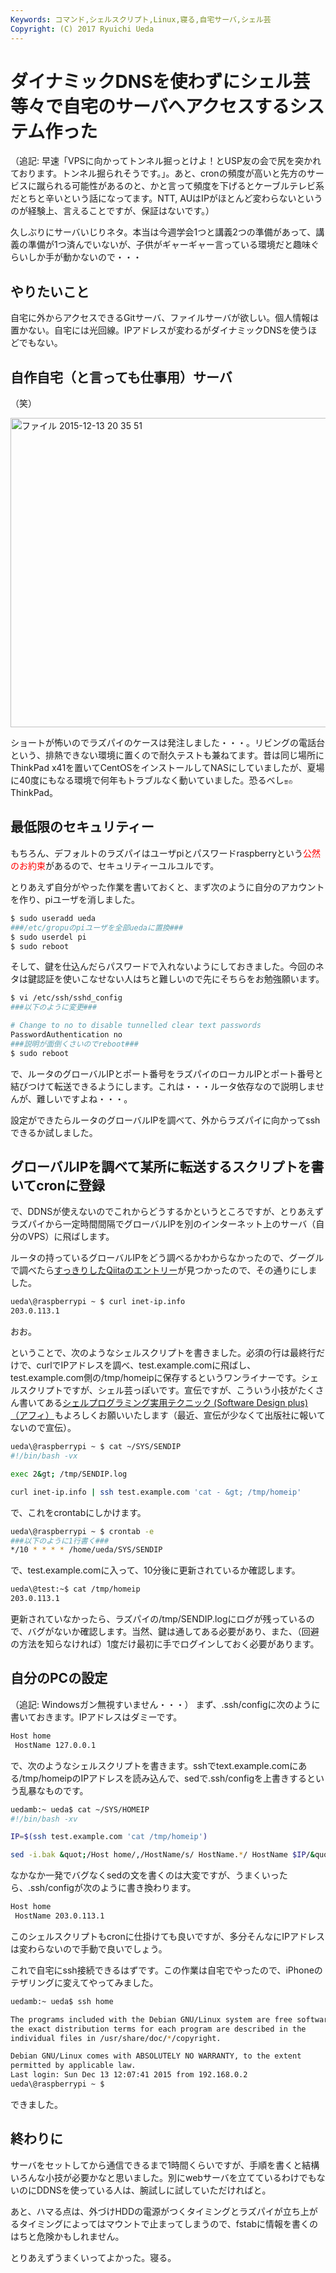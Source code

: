 ```yaml
---
Keywords: コマンド,シェルスクリプト,Linux,寝る,自宅サーバ,シェル芸
Copyright: (C) 2017 Ryuichi Ueda
---
```


# ダイナミックDNSを使わずにシェル芸等々で自宅のサーバへアクセスするシステム作った
（追記: 早速「VPSに向かってトンネル掘っとけよ！とUSP友の会で尻を突かれております。トンネル掘られそうです。」。あと、cronの頻度が高いと先方のサービスに蹴られる可能性があるのと、かと言って頻度を下げるとケーブルテレビ系だとちと辛いという話になってます。NTT, AUはIPがほとんど変わらないというのが経験上、言えることですが、保証はないです。）

久しぶりにサーバいじりネタ。本当は今週学会1つと講義2つの準備があって、講義の準備が1つ済んでいないが、子供がギャーギャー言っている環境だと趣味ぐらいしか手が動かないので・・・

<h2>やりたいこと</h2>

自宅に外からアクセスできるGitサーバ、ファイルサーバが欲しい。個人情報は置かない。自宅には光回線。IPアドレスが変わるがダイナミックDNSを使うほどでもない。

<h2>自作自宅（と言っても仕事用）サーバ</h2>

（笑）

<a href="1f8ab99fd20d90552cea8cec5339ede9.jpeg" rel="attachment wp-att-7261"><img src="1f8ab99fd20d90552cea8cec5339ede9-1024x768.jpeg" alt="ファイル 2015-12-13 20 35 51" width="660" height="495" class="aligncenter size-large wp-image-7261" /></a>

ショートが怖いのでラズパイのケースは発注しました・・・。リビングの電話台という、排熱できない環境に置くので耐久テストも兼ねてます。昔は同じ場所にThinkPad x41を置いてCentOSをインストールしてNASにしていましたが、夏場に40度にもなる環境で何年もトラブルなく動いていました。恐るべし<span style="font-size:50%">昔の</span>ThinkPad。

<h2>最低限のセキュリティー</h2>

もちろん、デフォルトのラズパイはユーザpiとパスワードraspberryという<span style="color:red">公然のお約束</span>があるので、セキュリティーユルユルです。

とりあえず自分がやった作業を書いておくと、まず次のように自分のアカウントを作り、piユーザを消しました。

```bash
$ sudo useradd ueda
###/etc/gropuのpiユーザを全部uedaに置換###
$ sudo userdel pi
$ sudo reboot
```

そして、鍵を仕込んだらパスワードで入れないようにしておきました。今回のネタは鍵認証を使いこなせない人はちと難しいので先にそちらをお勉強願います。

```bash
$ vi /etc/ssh/sshd_config 
###以下のように変更###

# Change to no to disable tunnelled clear text passwords
PasswordAuthentication no
###説明が面倒くさいのでreboot###
$ sudo reboot
```

で、ルータのグローバルIPとポート番号をラズパイのローカルIPとポート番号と結びつけて転送できるようにします。これは・・・ルータ依存なので説明しませんが、難しいですよね・・・。

設定ができたらルータのグローバルIPを調べて、外からラズパイに向かってsshできるか試しました。

<h2>グローバルIPを調べて某所に転送するスクリプトを書いてcronに登録</h2>

で、DDNSが使えないのでこれからどうするかというところですが、とりあえずラズパイから一定時間間隔でグローバルIPを別のインターネット上のサーバ（自分のVPS）に飛ばします。

ルータの持っているグローバルIPをどう調べるかわからなかったので、グーグルで調べたら<a target="_blank" href="http://qiita.com/syrinx05p/items/55060ab2e3dead4a370d">すっきりしたQiitaのエントリー</a>が見つかったので、その通りにしました。

```bash
ueda\@raspberrypi ~ $ curl inet-ip.info
203.0.113.1
```

おお。

ということで、次のようなシェルスクリプトを書きました。必須の行は最終行だけで、curlでIPアドレスを調べ、test.example.comに飛ばし、test.example.com側の/tmp/homeipに保存するというワンライナーです。シェルスクリプトですが、シェル芸っぽいです。宣伝ですが、こういう小技がたくさん書いてある<a rel="nofollow" href="http://www.amazon.co.jp/gp/product/4774173444/ref=as_li_ss_tl?ie=UTF8&camp=247&creative=7399&creativeASIN=4774173444&linkCode=as2&tag=ryuichiueda-22">シェルプログラミング実用テクニック (Software Design plus)（アフィ）</a><img src="http://ir-jp.amazon-adsystem.com/e/ir?t=ryuichiueda-22&l=as2&o=9&a=4774173444" width="1" height="1" border="0" alt="" style="border:none !important; margin:0px !important;" />もよろしくお願いいたします（最近、宣伝が少なくて出版社に報いてないので宣伝）。


```bash
ueda\@raspberrypi ~ $ cat ~/SYS/SENDIP 
#!/bin/bash -vx

exec 2&gt; /tmp/SENDIP.log

curl inet-ip.info | ssh test.example.com 'cat - &gt; /tmp/homeip'
```

で、これをcrontabにしかけます。

```bash
ueda\@raspberrypi ~ $ crontab -e
###以下のように1行書く###
*/10 * * * * /home/ueda/SYS/SENDIP
```

で、test.example.comに入って、10分後に更新されているか確認します。

```bash
ueda\@test:~$ cat /tmp/homeip 
203.0.113.1
```

更新されていなかったら、ラズパイの/tmp/SENDIP.logにログが残っているので、バグがないか確認します。当然、鍵は通してある必要があり、また、（回避の方法を知らなければ）1度だけ最初に手でログインしておく必要があります。

<h2>自分のPCの設定</h2>

（追記: Windowsガン無視すいません・・・）
まず、.ssh/configに次のように書いておきます。IPアドレスはダミーです。

```bash
Host home
 HostName 127.0.0.1
```

で、次のようなシェルスクリプトを書きます。sshでtext.example.comにある/tmp/homeipのIPアドレスを読み込んで、sedで.ssh/configを上書きするという乱暴なものです。

```bash
uedamb:~ ueda$ cat ~/SYS/HOMEIP 
#!/bin/bash -xv

IP=$(ssh test.example.com 'cat /tmp/homeip')

sed -i.bak &quot;/Host home/,/HostName/s/ HostName.*/ HostName $IP/&quot; ~/.ssh/config
```

なかなか一発でバグなくsedの文を書くのは大変ですが、うまくいったら、.ssh/configが次のように書き換わります。

```bash
Host home
 HostName 203.0.113.1
```

このシェルスクリプトもcronに仕掛けても良いですが、多分そんなにIPアドレスは変わらないので手動で良いでしょう。

これで自宅にssh接続できるはずです。この作業は自宅でやったので、iPhoneのテザリングに変えてやってみました。

```bash
uedamb:~ ueda$ ssh home

The programs included with the Debian GNU/Linux system are free software;
the exact distribution terms for each program are described in the
individual files in /usr/share/doc/*/copyright.

Debian GNU/Linux comes with ABSOLUTELY NO WARRANTY, to the extent
permitted by applicable law.
Last login: Sun Dec 13 12:07:41 2015 from 192.168.0.2
ueda\@raspberrypi ~ $ 
```

できました。

<h2>終わりに</h2>

サーバをセットしてから通信できるまで1時間くらいですが、手順を書くと結構いろんな小技が必要かなと思いました。別にwebサーバを立てているわけでもないのにDDNSを使っている人は、腕試しに試していただければと。

あと、ハマる点は、外づけHDDの電源がつくタイミングとラズパイが立ち上がるタイミングによってはマウントで止まってしまうので、fstabに情報を書くのはちと危険かもしれません。


とりあえずうまくいってよかった。寝る。
